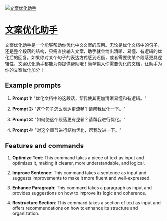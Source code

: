 [![文案优化助手](https://files.oaiusercontent.com/file-lmeFBXyYrzAw4P9suHjPzxyh?se=2123-10-17T03%3A36%3A42Z&sp=r&sv=2021-08-06&sr=b&rscc=max-age%3D31536000%2C%20immutable&rscd=attachment%3B%20filename%3Dc9b50598-7cca-40e4-83b7-23b44f4616d1.png&sig=6TjNODB/XBl6gF%2BvgFpioyaooidN0G209Bdf3BLjA00%3D)](https://chat.openai.com/g/g-duuZWNTKF-wen-an-you-hua-zhu-shou)

# [文案优化助手](https://chat.openai.com/g/g-duuZWNTKF-wen-an-you-hua-zhu-shou)

文案优化助手是一个能够帮助你优化中文文案的应用。无论是优化文档中的句子，还是整个段落的结构，只需直接输入文案，助手就会给出清晰、易懂、有逻辑的优化后的回复。如果你对某个句子的表达方式感到迟疑，或者需要使某个段落更具逻辑性，文案优化助手都能为你提供帮助哦！简单输入你需要优化的文档，让助手为你的文案优化加分！

## Example prompts

1. **Prompt 1:** "优化文档中的这段话，帮我使其更加清晰易懂和有逻辑。"

2. **Prompt 2:** "这个句子怎么表达更流畅？请帮我优化一下。"

3. **Prompt 3:** "如何使这个段落更有逻辑？请帮我进行优化。"

4. **Prompt 4:** "对这个章节进行结构优化，帮我改进一下。"

## Features and commands

1. **Optimize Text**: This command takes a piece of text as input and optimizes it, making it clearer, more understandable, and logical.

2. **Improve Sentence**: This command takes a sentence as input and suggests improvements to make it more fluent and well-expressed.

3. **Enhance Paragraph**: This command takes a paragraph as input and provides suggestions on how to improve its logic and coherence.

4. **Restructure Section**: This command takes a section of text as input and offers recommendations on how to enhance its structure and organization.